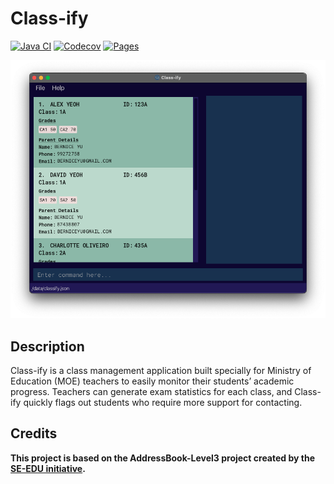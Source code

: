 # Class-ify

[![Java CI](https://github.com/AY2223S1-CS2103T-T15-2/tp/actions/workflows/gradle.yml/badge.svg)](https://github.com/AY2223S1-CS2103T-T15-2/tp/actions/workflows/gradle.yml)
[![Codecov](https://codecov.io/gh/AY2223S1-CS2103T-T15-2/tp/branch/master/graph/badge.svg?token=LKPSW2V6NG)](https://codecov.io/gh/AY2223S1-CS2103T-T15-2/tp)
[![Pages](https://github.com/AY2223S1-CS2103T-T15-2/tp/actions/workflows/pages/pages-build-deployment/badge.svg)](https://github.com/AY2223S1-CS2103T-T15-2/tp/actions/workflows/pages/pages-build-deployment)

![Ui](docs/images/Ui.png)

## Description
Class-ify is a class management application built specially for Ministry of Education (MOE) teachers to easily monitor their students’ academic progress.
Teachers can generate exam statistics for each class, and Class-ify quickly flags out students who require more support for contacting.

## Credits
**This project is based on the AddressBook-Level3 project created by the [SE-EDU initiative](https://se-education.org).**
